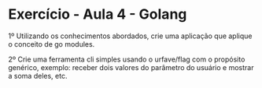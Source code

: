 # Exercício - Aula 4 - Golang

1º Utilizando os conhecimentos abordados, crie uma aplicação que aplique o conceito de go modules.

2º Crie uma ferramenta cli simples usando o urfave/flag com o propósito genérico, exemplo: receber dois valores do parâmetro do usuário e mostrar a soma deles, etc.